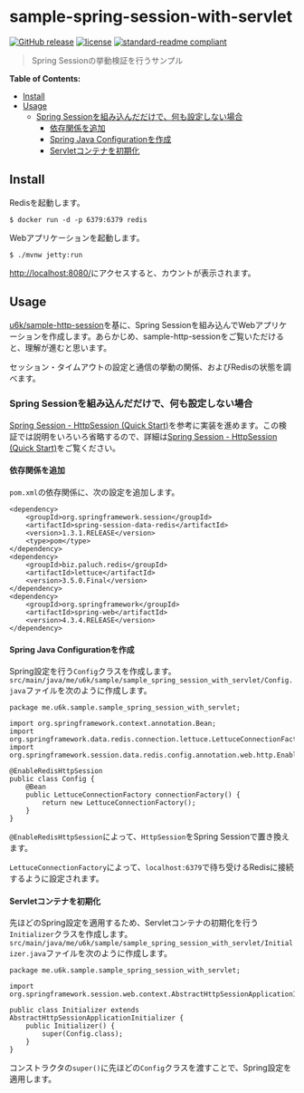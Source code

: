 # sample-spring-session-with-servlet

[![GitHub release](https://img.shields.io/github/release/u6k/sample-spring-session-with-servlet.svg)](https://github.com/u6k/sample-spring-session-with-servlet/releases)
[![license](https://img.shields.io/github/license/u6k/sample-spring-session-with-servlet.svg)](https://github.com/u6k/sample-spring-session-with-servlet/blob/master/LICENSE)
[![standard-readme compliant](https://img.shields.io/badge/readme%20style-standard-brightgreen.svg?style=flat-square)](https://github.com/RichardLitt/standard-readme)

> Spring Sessionの挙動検証を行うサンプル

__Table of Contents:__

<!-- TOC depthFrom:2 -->

- [Install](#install)
- [Usage](#usage)
    - [Spring Sessionを組み込んだだけで、何も設定しない場合](#spring-sessionを組み込んだだけで何も設定しない場合)
        - [依存関係を追加](#依存関係を追加)
        - [Spring Java Configurationを作成](#spring-java-configurationを作成)
        - [Servletコンテナを初期化](#servletコンテナを初期化)

<!-- /TOC -->

## Install

Redisを起動します。

```
$ docker run -d -p 6379:6379 redis
```

Webアプリケーションを起動します。

```
$ ./mvnw jetty:run
```

[http://localhost:8080/](http://localhost:8080/)にアクセスすると、カウントが表示されます。

## Usage

[u6k/sample-http-session](https://github.com/u6k/sample-http-session)を基に、Spring Sessionを組み込んでWebアプリケーションを作成します。あらかじめ、sample-http-sessionをご覧いただけると、理解が進むと思います。

セッション・タイムアウトの設定と通信の挙動の関係、およびRedisの状態を調べます。

### Spring Sessionを組み込んだだけで、何も設定しない場合

[Spring Session - HttpSession (Quick Start)](https://docs.spring.io/spring-session/docs/current/reference/html5/guides/httpsession.html)を参考に実装を進めます。この検証では説明をいろいろ省略するので、詳細は[Spring Session - HttpSession (Quick Start)](https://docs.spring.io/spring-session/docs/current/reference/html5/guides/httpsession.html)をご覧ください。

#### 依存関係を追加

`pom.xml`の依存関係に、次の設定を追加します。

```
<dependency>
    <groupId>org.springframework.session</groupId>
    <artifactId>spring-session-data-redis</artifactId>
    <version>1.3.1.RELEASE</version>
    <type>pom</type>
</dependency>
<dependency>
    <groupId>biz.paluch.redis</groupId>
    <artifactId>lettuce</artifactId>
    <version>3.5.0.Final</version>
</dependency>
<dependency>
    <groupId>org.springframework</groupId>
    <artifactId>spring-web</artifactId>
    <version>4.3.4.RELEASE</version>
</dependency>
```

#### Spring Java Configurationを作成

Spring設定を行う`Config`クラスを作成します。`src/main/java/me/u6k/sample/sample_spring_session_with_servlet/Config.java`ファイルを次のように作成します。

```
package me.u6k.sample.sample_spring_session_with_servlet;

import org.springframework.context.annotation.Bean;
import org.springframework.data.redis.connection.lettuce.LettuceConnectionFactory;
import org.springframework.session.data.redis.config.annotation.web.http.EnableRedisHttpSession;

@EnableRedisHttpSession
public class Config {
    @Bean
    public LettuceConnectionFactory connectionFactory() {
        return new LettuceConnectionFactory();
    }
}
```

`@EnableRedisHttpSession`によって、`HttpSession`をSpring Sessionで置き換えます。

`LettuceConnectionFactory`によって、`localhost:6379`で待ち受けるRedisに接続するように設定されます。

#### Servletコンテナを初期化

先ほどのSpring設定を適用するため、Servletコンテナの初期化を行う`Initializer`クラスを作成します。`src/main/java/me/u6k/sample/sample_spring_session_with_servlet/Initializer.java`ファイルを次のように作成します。

```
package me.u6k.sample.sample_spring_session_with_servlet;

import org.springframework.session.web.context.AbstractHttpSessionApplicationInitializer;

public class Initializer extends AbstractHttpSessionApplicationInitializer {
    public Initializer() {
        super(Config.class);
    }
}
```

コンストラクタの`super()`に先ほどの`Config`クラスを渡すことで、Spring設定を適用します。
